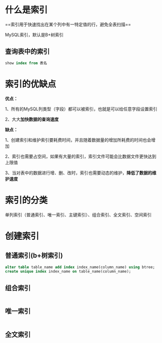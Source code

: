 # 什么是索引

==索引用于快速找出在某个列中有一特定值的行，避免全表扫描==

MySQL索引，默认是B+树索引

## 查询表中的索引

```sql
show index from 表名
```

# 索引的优缺点

**优点：**

1、所有的MySQL列类型（字段）都可以被索引，也就是可以给任意字段设置索引

2、大大**加快数据的查询速度**

**缺点：**

1、创建索引和维护索引要耗费时间，并且随着数据量的增加所耗费的时间也会增加

2、索引也需要占空间，如果有大量的索引，索引文件可能会比数据文件更快达到上限值

3、当对表中的数据进行增、删、改时，索引也需要动态的维护，**降低了数据的维护速度**

# 索引的分类

单列索引（普通索引、唯一索引、主键索引）、组合索引、全文索引、空间索引

# 创建索引

## 普通索引(b+树索引)

```sql
alter table table_name add index index_name(column_name) using btree;
create unique index index_name on table_name(column_name);
```

## 组合索引

 ```sql
 
 ```

## 唯一索引

 ```sql
 
 ```

## 全文索引

 ```sql
 ```



 